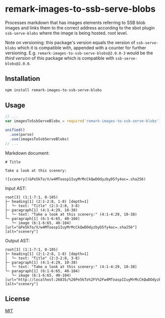 # remark-images-to-ssb-serve-blobs

Processes markdown that has images elements referring to SSB blob images and links them to the correct address according to the sbot plugin `ssb-serve-blobs` where the image is being hosted.
root level.

Note on versioning: this package's version equals the version of `ssb-serve-blobs` which it is compatible with, appended with a counter for further versioning. E.g. `remark-images-to-ssb-serve-blobs@2.0.0-3` would be the *third version* of this package which is compatible with `ssb-serve-blobs@2.0.0`.

## Installation

```sh
npm install remark-images-to-ssb-serve-blobs
```

## Usage

```js
// ...
var imagesToSsbServeBlobs = require('remark-images-to-ssb-serve-blobs');

unified()
  .use(parse)
  .use(imagesToSsbServeBlobs)
// ...
```

Markdown document:

```
# Title

Take a look at this scenery:

![scenery](&Pe5kTo/V/w4MToasp1IuyMrMcCkQwDOdyzbyD5fy4ac=.sha256)
```

Input AST:

```
root[3] (1:1-7:1, 0-105)
├─ heading[1] (2:1-2:8, 1-8) [depth=1]
│  └─ text: "Title" (2:3-2:8, 3-8)
├─ paragraph[1] (4:1-4:29, 10-38)
│  └─ text: "Take a look at this scenery:" (4:1-4:29, 10-38)
└─ paragraph[1] (6:1-6:65, 40-104)
   └─ image (6:1-6:65, 40-104) [url="&Pe5kTo/V/w4MToasp1IuyMrMcCkQwDOdyzbyD5fy4ac=.sha256"][alt="scenery"]
```

Output AST:

```
root[3] (1:1-7:1, 0-105)
├─ heading[1] (2:1-2:8, 1-8) [depth=1]
│  └─ text: "Title" (2:3-2:8, 3-8)
├─ paragraph[1] (4:1-4:29, 10-38)
│  └─ text: "Take a look at this scenery:" (4:1-4:29, 10-38)
└─ paragraph[1] (6:1-6:65, 40-104)
   └─ image (6:1-6:65, 40-104) [url="http://localhost:26835/%26Pe5kTo%2FV%2Fw4MToasp1IuyMrMcCkQwDOdyzbyD5fy4ac%3D.sha256"][alt="scenery"]
```

## License

[MIT](LICENSE)